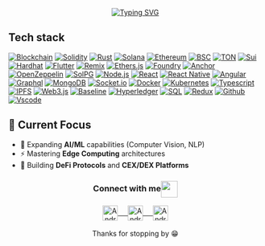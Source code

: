 <p align="center">
  <a href="https://git.io/typing-svg"><img src="https://readme-typing-svg.demolab.com?font=Fira+Code&weight=600&size=25&pause=1000&color=0DF74E&center=true&width=700&lines=Build+next+generation+BLOCKCHAIN+with+AI!;Senior+blockchain+developer;High+quality+at+high+speed%E2%80%94every+time" alt="Typing SVG" /></a>
</p>

## Tech stack
[![Blockchain](https://img.shields.io/badge/-Blockchain-black?style=for-the-badge&logo=bitcoin&logoColor=white)]()
[![Solidity](https://img.shields.io/badge/-Solidity-3c3c3d?style=for-the-badge&logo=ethereum&logoColor=white)]()
[![Rust](https://img.shields.io/badge/-Rust-000000?style=for-the-badge&logo=rust&logoColor=white)](https://www.rust-lang.org/)
[![Solana](https://img.shields.io/badge/-Solana-9945FF?style=for-the-badge&logo=solana&logoColor=white)](https://solana.com/)
[![Ethereum](https://img.shields.io/badge/-Ethereum-3c3c3d?style=for-the-badge&logo=ethereum&logoColor=white)](https://ethereum.org/)
[![BSC](https://img.shields.io/badge/-Binance%20Smart%20Chain-F3BA2F?style=for-the-badge&logo=binance&logoColor=black)](https://www.bnbchain.org/)
[![TON](https://img.shields.io/badge/-TON-0098EA?style=for-the-badge&logo=telegram&logoColor=white)](https://ton.org/)
[![Sui](https://img.shields.io/badge/-Sui-2B72F2?style=for-the-badge&logo=data:image/svg+xml;base64,PHN2ZyBmaWxsPSIjZmZmIiB2aWV3Qm94PTAgMCA0MDAgNDAwIiB4bWxucz0iaHR0cDovL3d3dy53My5vcmcvMjAwMC9zdmciPjxwYXRoIGQ9Ik0yMzMuNzggMjkuODljLTcuNjggMCAxNC44)]()
[![Hardhat](https://img.shields.io/badge/-Hardhat-fcc72c?style=for-the-badge&logo=hardhat&logoColor=black)](https://hardhat.org/)
[![Flutter](https://img.shields.io/badge/-Flutter-02569B?style=for-the-badge&logo=flutter&logoColor=white)](https://flutter.dev/)
[![Remix](https://img.shields.io/badge/-Remix%20IDE-000000?style=for-the-badge&logo=remix&logoColor=white)](https://remix.ethereum.org/)
[![Ethers.js](https://img.shields.io/badge/-Ethers.js-3c3c3d?style=for-the-badge&logo=ethereum&logoColor=white)](https://docs.ethers.org/)
[![Foundry](https://img.shields.io/badge/-Foundry-e4b62c?style=for-the-badge&logo=forge&logoColor=black)](https://book.getfoundry.sh/)
[![Anchor](https://img.shields.io/badge/-Anchor-0a0a23?style=for-the-badge&logo=solana&logoColor=00ffbd)](https://book.anchor-lang.com/)
[![OpenZeppelin](https://img.shields.io/badge/-OpenZeppelin-4E5EE4?style=for-the-badge&logo=openzeppelin&logoColor=white)](https://openzeppelin.com/)
[![SolPG](https://img.shields.io/badge/-SolPG-9945FF?style=for-the-badge&logo=solana&logoColor=white)](https://github.com/Crypto-Punkers/solpg)
[![Node.js](https://img.shields.io/badge/-Node.js-339933?style=for-the-badge&logo=Node.js&logoColor=white)]()
[![React](https://img.shields.io/badge/-React-black?style=for-the-badge&logo=react&logoColor=blue)]()
[![React Native](https://img.shields.io/badge/-React_Native-blue?style=for-the-badge&logo=react&logoColor=white)]()
[![Angular](https://img.shields.io/badge/-Angular-d2082d?style=for-the-badge&logo=angular&logoColor=white)]()
[![Graphql](https://img.shields.io/badge/-Graph_QL-ff1493?style=for-the-badge&logo=graphql&logoColor=white)]()
[![MongoDB](https://img.shields.io/badge/-MongoDB-darkgreen?style=for-the-badge&logo=mongodb&logoColor=white)]()
[![Socket.io](https://img.shields.io/badge/-Socket.io-black?style=for-the-badge&logo=socket.io&logoColor=white)]()
[![Docker](https://img.shields.io/badge/-Docker-2496ed?style=for-the-badge&logo=docker&logoColor=white)]()
[![Kubernetes](https://img.shields.io/badge/-Kubernetes-326ce5?style=for-the-badge&logo=kubernetes&logoColor=white)]()
[![Typescript](https://img.shields.io/badge/-Typescript-007acc?style=for-the-badge&logo=typescript&logoColor=white)]()
[![IPFS](https://img.shields.io/badge/-IPFS-23bbad?style=for-the-badge&logo=ipfs&logoColor=white)]()
[![Web3.js](https://img.shields.io/badge/-Web3.js-black?style=for-the-badge&logo=javascript&logoColor=)]()
[![Baseline](https://img.shields.io/badge/-Baseline-orange?style=for-the-badge&logo=buffer&logoColor=white)]()
[![Hyperledger](https://img.shields.io/badge/-Hyperledger-7d00ff?style=for-the-badge&logo=linux-foundation&logoColor=white)]()
[![SQL](https://img.shields.io/badge/-SQL-d2082d?style=for-the-badge&logo=mysql&logoColor=white)]()
[![Redux](https://img.shields.io/badge/-Redux-764abc?style=for-the-badge&logo=redux&logoColor=white)]()
[![Github](https://img.shields.io/badge/-GitHub-black?style=for-the-badge&logo=github&logoColor=white)]()
[![Vscode](https://img.shields.io/badge/-VSCode-007acc?style=for-the-badge&logo=visual-studio-code&logoColor=white)]()

## 🌱 Current Focus
- 🧠 Expanding **AI/ML** capabilities (Computer Vision, NLP)
- ⚡ Mastering **Edge Computing** architectures
- 🔮 Building **DeFi Protocols** and **CEX/DEX Platforms**


<div align="center">
  <h3 align="center">Connect with me<img align="center" src="https://github.com/rajput2107/rajput2107/blob/master/Assets/Handshake.gif" height="33px" /></h3> 
</div>
<p align="center">
 <a href="https://www.linkedin.com/in/andrejrakic/" target="blank">
  <img align="center" alt="Andrej's LinkedIn" width="30px" src="https://www.vectorlogo.zone/logos/linkedin/linkedin-icon.svg" /> &nbsp; &nbsp;
 </a>
   <a href="https://medium.com/@andrej.rakic" target="blank">
  <img align="center" alt="Andrej's Medium" width="30px" src="https://www.vectorlogo.zone/logos/medium/medium-tile.svg" /> &nbsp; &nbsp;
 </a> 
 <a href="https://www.instagram.com/andrej_rakic/" target="blank">
  <img align="center" alt="Andrej's Instagram" width="30px" src="https://www.vectorlogo.zone/logos/instagram/instagram-icon.svg" /> 
 </a>
  <br/>
  <br/>
  Thanks for stopping by 😁<br/>
</p>



